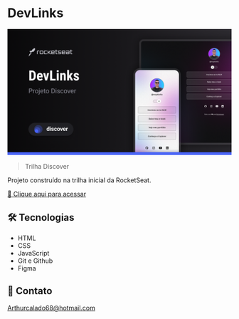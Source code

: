 # DevLinks

![preview](./github/cover.png)

> Trilha Discover

Projeto construído na trilha inicial da RocketSeat.

[🔗 Clique aqui para acessar](https://Arthur1256DEV.github.io/Devlink/)


## 🛠 Tecnologias

- HTML
- CSS
- JavaScript
- Git e Github
- Figma

## 💛 Contato

Arthurcalado68@hotmail.com